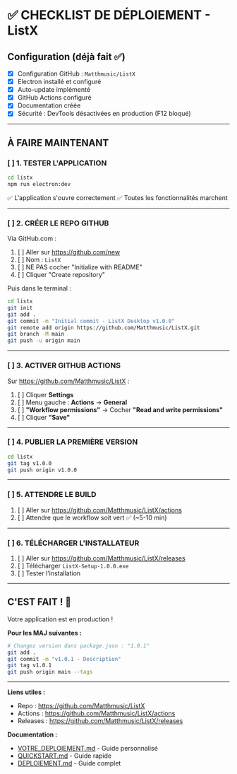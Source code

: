 # ✅ CHECKLIST DE DÉPLOIEMENT - ListX

## Configuration (déjà fait ✅)
- [x] Configuration GitHub : `Matthmusic/ListX`
- [x] Electron installé et configuré
- [x] Auto-update implémenté
- [x] GitHub Actions configuré
- [x] Documentation créée
- [x] Sécurité : DevTools désactivées en production (F12 bloqué)

---

## À FAIRE MAINTENANT

### [ ] 1. TESTER L'APPLICATION
```bash
cd listx
npm run electron:dev
```
✅ L'application s'ouvre correctement
✅ Toutes les fonctionnalités marchent

---

### [ ] 2. CRÉER LE REPO GITHUB

Via GitHub.com :
1. [ ] Aller sur https://github.com/new
2. [ ] Nom : `ListX`
3. [ ] NE PAS cocher "Initialize with README"
4. [ ] Cliquer "Create repository"

Puis dans le terminal :
```bash
cd listx
git init
git add .
git commit -m "Initial commit - ListX Desktop v1.0.0"
git remote add origin https://github.com/Matthmusic/ListX.git
git branch -M main
git push -u origin main
```

---

### [ ] 3. ACTIVER GITHUB ACTIONS

Sur https://github.com/Matthmusic/ListX :
1. [ ] Cliquer **Settings**
2. [ ] Menu gauche : **Actions** → **General**
3. [ ] **"Workflow permissions"** → Cocher **"Read and write permissions"**
4. [ ] Cliquer **"Save"**

---

### [ ] 4. PUBLIER LA PREMIÈRE VERSION

```bash
cd listx
git tag v1.0.0
git push origin v1.0.0
```

---

### [ ] 5. ATTENDRE LE BUILD

1. [ ] Aller sur https://github.com/Matthmusic/ListX/actions
2. [ ] Attendre que le workflow soit vert ✅ (~5-10 min)

---

### [ ] 6. TÉLÉCHARGER L'INSTALLATEUR

1. [ ] Aller sur https://github.com/Matthmusic/ListX/releases
2. [ ] Télécharger `ListX-Setup-1.0.0.exe`
3. [ ] Tester l'installation

---

## C'EST FAIT ! 🎉

Votre application est en production !

**Pour les MAJ suivantes :**
```bash
# Changez version dans package.json : "1.0.1"
git add .
git commit -m "v1.0.1 - Description"
git tag v1.0.1
git push origin main --tags
```

---

**Liens utiles :**
- Repo : https://github.com/Matthmusic/ListX
- Actions : https://github.com/Matthmusic/ListX/actions
- Releases : https://github.com/Matthmusic/ListX/releases

**Documentation :**
- [VOTRE_DEPLOIEMENT.md](VOTRE_DEPLOIEMENT.md) - Guide personnalisé
- [QUICKSTART.md](QUICKSTART.md) - Guide rapide
- [DEPLOIEMENT.md](DEPLOIEMENT.md) - Guide complet

